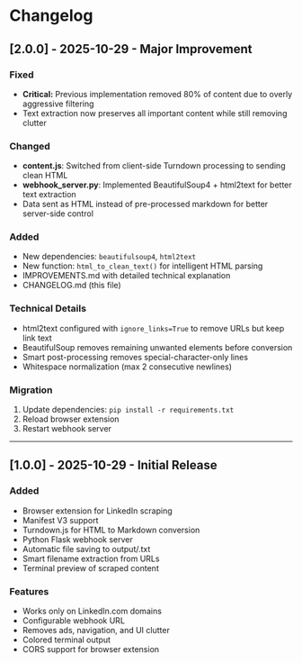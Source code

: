 # Changelog

## [2.0.0] - 2025-10-29 - Major Improvement

### Fixed
- **Critical:** Previous implementation removed 80% of content due to overly aggressive filtering
- Text extraction now preserves all important content while still removing clutter

### Changed
- **content.js**: Switched from client-side Turndown processing to sending clean HTML
- **webhook_server.py**: Implemented BeautifulSoup4 + html2text for better text extraction
- Data sent as HTML instead of pre-processed markdown for better server-side control

### Added
- New dependencies: `beautifulsoup4`, `html2text`
- New function: `html_to_clean_text()` for intelligent HTML parsing
- IMPROVEMENTS.md with detailed technical explanation
- CHANGELOG.md (this file)

### Technical Details
- html2text configured with `ignore_links=True` to remove URLs but keep link text
- BeautifulSoup removes remaining unwanted elements before conversion
- Smart post-processing removes special-character-only lines
- Whitespace normalization (max 2 consecutive newlines)

### Migration
1. Update dependencies: `pip install -r requirements.txt`
2. Reload browser extension
3. Restart webhook server

---

## [1.0.0] - 2025-10-29 - Initial Release

### Added
- Browser extension for LinkedIn scraping
- Manifest V3 support
- Turndown.js for HTML to Markdown conversion
- Python Flask webhook server
- Automatic file saving to output/<profile>.txt
- Smart filename extraction from URLs
- Terminal preview of scraped content

### Features
- Works only on LinkedIn.com domains
- Configurable webhook URL
- Removes ads, navigation, and UI clutter
- Colored terminal output
- CORS support for browser extension
